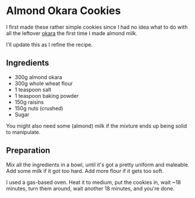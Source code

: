Almond Okara Cookies
====================
I first made these rather simple cookies since I had no idea what to do with all the leftover [okara](https://en.wikipedia.org/wiki/Okara_%28food%29) the first time I made almond milk.

I'll update this as I refine the recipe.

Ingredients
-----------

 * 300g almond okara
 * 300g whole wheat flour
 * 1 teaspoon salt
 * 1 teaspoon baking powder
 * 150g raisins
 * 150g nuts (crushed)
 * Sugar

You might also need some (almond) milk if the mixture ends up being solid to manipulate.

Preparation
-----------

Mix all the ingredients in a bowl, until it's got a pretty uniform and maleable. Add some milk if it got too hard. Add more flour if it gets too soft.

I used a gas-based oven. Heat it to medium, put the cookies in, wait ~18 minutes, turn them around, wait another 18 minutes, and you're done.

